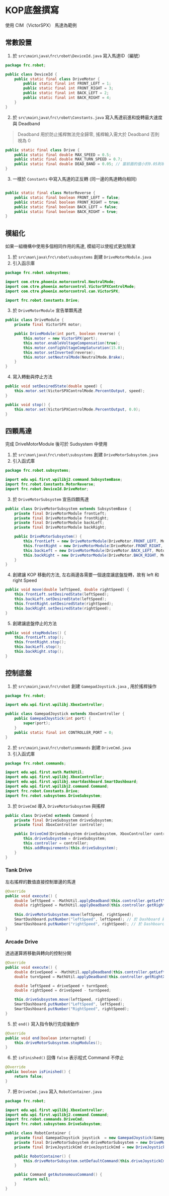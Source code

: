 <!-- title: CIM KOP底盤撰寫 -->
<!-- description: 控制 KOP 底盤 -->
<!-- category: KOP -->
<!-- tags: FRC8725 -->
<!-- published time: 2024/08/12 -->

# KOP底盤撰寫
使用 CIM（VictorSPX） 馬達為範例

## 常數設置
1. 於 `src\main\java\frc\robot\DeviceId.java` 寫入馬達ID（編號）
```java
package frc.robot;

public class DeviceId {
    public static final class DriveMotor {
        public static final int FRONT_LEFT = 1;
        public static final int FRONT_RIGHT = 3;
        public static final int BACK_LEFT = 2;
        public static final int BACK_RIGHT = 4;
    }
}

```

2. 於 `src\main\java\frc\robot\Constants.java` 寫入馬達前進和旋轉最大速度與 Deadband


> Deadband 用於防止搖桿無法完全歸零, 搖桿輸入需大於 Deadband 否則視為 0

```java
public static final class Drive {
    public static final double MAX_SPEED = 0.5;
    public static final double MAX_TURN_SPEED = 0.7;
    public static final double DEAD_BAND = 0.05; // 當前面的值小於0.05則視為0
}

```

3. 一樣於 `Constants` 中寫入馬達的正反轉 (同一邊的馬達轉向相同)
```java

public static final class MotorReverse {
    public static final boolean FRONT_LEFT = false;
    public static final boolean FRONT_RIGHT = true;
    public static final boolean BACK_LEFT = false;
    public static final boolean BACK_RIGHT = true;
}
```

## 模組化
如果一組機構中使用多個相同作用的馬達, 模組可以使程式更加簡潔

1. 於 `src\man\java\frc\robot\subsystems` 創建 `DriveMotorModule.java`
2. 引入函示庫
```java
package frc.robot.subsystems;

import com.ctre.phoenix.motorcontrol.NeutralMode;
import com.ctre.phoenix.motorcontrol.VictorSPXControlMode;
import com.ctre.phoenix.motorcontrol.can.VictorSPX;

import frc.robot.Constants.Drive;
```

3. 於 `DriveMotorModule` 宣告單顆馬達
```java
public class DriveModule {
    private final VictorSPX motor;

    public DriveModule(int port, boolean reverse) {
        this.motor = new VictorSPX(port);
        this.motor.enableVoltageCompensation(true);
        this.motor.configVoltageCompSaturation(15.0);
        this.motor.setInverted(reverse);
        this.motor.setNeutralMode(NeutralMode.Brake);
    }
}
```

4. 寫入轉動與停止方法
```java
public void setDesiredState(double speed) {
    this.motor.set(VictorSPXControlMode.PercentOutput, speed);
}

public void stop() {
    this.motor.set(VictorSPXControlMode.PercentOutput, 0.0);
}
```

## 四顆馬達
完成 DriveMotorModule 後可於 Sudsystem 中使用

1. 於 `src\man\java\frc\robot\subsystems` 創建 `DriveMotorSubsystem.java`
2. 引入函式庫
```java
package frc.robot.subsystems;

import edu.wpi.first.wpilibj2.command.SubsystemBase;
import frc.robot.Constants.MotorReverse;
import frc.robot.DeviceId.DriveMotor;
```

3. 於 `DriveMotorSubsystem` 宣告四顆馬達
```java
public class DriveMotorSubsystem extends SubsystemBase {
    private final DriveMotorModule frontLeft;
    private final DriveMotorModule frontRight;
    private final DriveMotorModule backLeft;
    private final DriveMotorModule backRight;

    public DriveMotorSubsystem() {
        this.frontLeft = new DriveMotorModule(DriveMotor.FRONT_LEFT, MotorReverse.FRONT_LEFT);
        this.frontRight = new DriveMotorModule(DriveMotor.FRONT_RIGHT, MotorReverse.FRONT_RIGHT);
        this.backLeft = new DriveMotorModule(DriveMotor.BACK_LEFT, MotorReverse.BACK_LEFT);
        this.backRight = new DriveMotorModule(DriveMotor.BACK_RIGHT, MotorReverse.BACK_RIGHT);
    }
}
```

4. 創建讓 KOP 移動的方法, 左右兩邊各需要一個速度讓底盤旋轉，故有 left 和 right Speed
```java
public void move(double leftSpeed, double rightSpeed) {
    this.frontLeft.setDesiredState(leftSpeed);
    this.backLeft.setDesiredState(leftSpeed);
    this.frontRight.setDesiredState(rightSpeed);
    this.backRight.setDesiredState(rightSpeed);
}
```

5. 創建讓底盤停止的方法
```java
public void stopModules() {
    this.frontLeft.stop();
    this.frontRight.stop();
    this.backLeft.stop();
    this.backRight.stop();
}
```

## 控制底盤
1. 於 `src\main\java\frc\robot` 創建 `GamepadJoystick.java` , 用於搖桿操作
```java
package frc.robot;

import edu.wpi.first.wpilibj.XboxController;

public class GamepadJoystick extends XboxController {
    public GamepadJoystick(int port) {
        super(port);
    }
    public static final int CONTROLLER_PORT = 0;
}
```
2. 於 `src\main\java\frc\robot\commands` 創建 `DriveCmd.java`
3. 引入函式庫
```java
package frc.robot.commands;

import edu.wpi.first.math.MathUtil;
import edu.wpi.first.wpilibj.XboxController;
import edu.wpi.first.wpilibj.smartdashboard.SmartDashboard;
import edu.wpi.first.wpilibj2.command.Command;
import frc.robot.Constants.Drive;
import frc.robot.subsystems.DriveSubsystem;
```

3. 於 `DriveCmd` 導入 `DriveMotorSubsystem` 與搖桿
```java
public class DriveCmd extends Command {
	private final DriveSubsystem driveSubsystem;
	private final XboxController controller;

	public DriveCmd(DriveSubsystem driveSubsystem, XboxController controller) {
		this.driveSubsystem = driveSubsystem;
		this.controller = controller;
		this.addRequirements(this.driveSubsystem);
	}
}
```
### Tank Drive
左右搖桿的數值直接控制單邊的馬達

```java
@Override
public void execute() {
    double leftSpeed = -MathUtil.applyDeadband(this.controller.getLeftY(), Drive.DEAD_BAND) * Drive.MAX_SPEED;
    double rightSpeed = MathUtil.applyDeadband(this.controller.getRightY(), Drive.DEAD_BAND) * Drive.MAX_TURN_SPEED;
		
    this.driveMotorSubsystem.move(leftSpeed, rightSpeed);
    SmartDashboard.putNumber("leftSpeed", leftSpeed); // 於 Dashboard 顯示左速度值
    SmartDashboard.putNumber("rightSpeed", rightSpeed); // 於 Dashboard 顯示右速度值
}
```

### Arcade Drive
透過運算將移動與轉向的控制分開

```java
@Override
public void execute() {
	double driveSpeed = -MathUtil.applyDeadband(this.controller.getLeftY(), Drive.DEAD_BAND) * Drive.MAX_SPEED;
	double turnSpeed = MathUtil.applyDeadband(this.controller.getRightX(), Drive.DEAD_BAND) * Drive.MAX_TURN_SPEED;

	double leftSpeed = driveSpeed + turnSpeed;
	double rightSpeed = driveSpeed - turnSpeed;

	this.driveSubsystem.move(leftSpeed, rightSpeed);
	SmartDashboard.putNumber("LeftSpeed", leftSpeed);
	SmartDashboard.putNumber("RightSpeed", rightSpeed);
}
```

5. 於 `end()` 寫入指令執行完成後動作
```java
@Override
public void end(boolean interrupted) {
    this.driveMotorSubsystem.stopModules();
}
```

6. 於 `isFinished()` 回傳 `false` 表示程式 Command 不停止
```java
@Override
public boolean isFinished() {
    return false;
}
```

7. 把 `DriveCmd.java` 寫入 `RobotContainer.java`
```java
package frc.robot;

import edu.wpi.first.wpilibj.XboxController;
import edu.wpi.first.wpilibj2.command.Command;
import frc.robot.commands.DriveCmd;
import frc.robot.subsystems.DriveSubsystem;

public class RobotContainer {
    private final GamepadJoystick joystick  = new GamepadJoystick(GamepadJoystick.CONTROLLER_PORT);
    private final DriveMotorSubsystem driveMotorSubsystem = new DriveMotorSubsystem();
    private final DriveJoystickCmd driveJoystickCmd = new DriveJoystickCmd(driveMotorSubsystem, joystick);

    public RobotContainer() {
	    this.driveMotorSubsystem.setDefaultCommand(this.driveJoystickCmd);
    }

    public Command getAutonomousCommand() {
	    return null;
    }
}
```